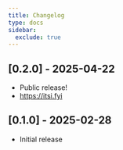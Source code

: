 ```yaml
---
title: Changelog
type: docs
sidebar:
  exclude: true
---
```


## [0.2.0] - 2025-04-22

- Public release!
- https://itsi.fyi

## [0.1.0] - 2025-02-28

- Initial release
